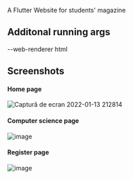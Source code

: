 A Flutter Website for students' magazine

## Additonal running args

--web-renderer html

## Screenshots

#### Home page
![Captură de ecran 2022-01-13 212814](https://user-images.githubusercontent.com/50876642/149396986-7cd23f29-c345-4097-aa56-ed335dc03cf3.png)

#### Computer science page
![image](https://user-images.githubusercontent.com/50876642/149397073-78743c74-f5cb-4a57-9878-18440ea72673.png)

#### Register page
![image](https://user-images.githubusercontent.com/50876642/149397166-56a3b5bf-7baa-4d40-9ed8-7affe72be0bf.png)

